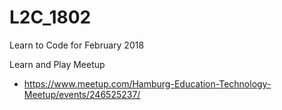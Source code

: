 # L2C_1802
Learn to Code for February 2018


Learn and Play Meetup
- https://www.meetup.com/Hamburg-Education-Technology-Meetup/events/246525237/
